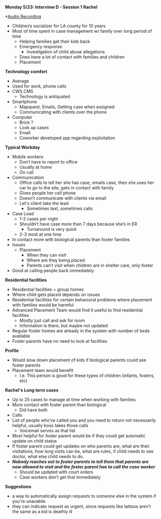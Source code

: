 **Monday 5/23: Interview D - Session 1**
**Rachel**

*<a href="rachel.m4a">Audio Recording</a>

 - Children’s socializer for LA county for 10 years 
 - Most of time spent in case management w/ family over long period of time 
	 - Helping families get their kids back 
	 - Emergency response 
		 - Investigation of child abuse allegations
	 - Does have a lot of contact with families and children 
	 - Placement

**Technology comfort**

 - Average 
 - Used for work, phone calls 
 - CWS CMS 
	 - Technology is antiquated
 - Smartphone 
	 - Mapquest, Emails, Getting case when assigned 
	 - Communicating with clients over the phone 
 - Computer 
	 - Brick ? 
	 - Look up cases 
	 - Email
	 - Coworker developed app regarding exploitation

**Typical Workday**

 - Mobile workers 
	 - Don’t have to report to office 
	 - Usually at home
	 - On call
 - Communication 
	 - Office calls to tell her she has case, emails case, then she uses her car to go to the site, gets in contact with family
	 - Gives people her cell phone
	 - Doesn’t communicate with clients via email 
	 - Let's client take the lead
		 - Sometimes text, sometimes calls 
 - Case Load 
	 - 1-2 cases per night 
	 - Shouldn’t have case more than 7 days because she’s in ER 
		 - Turnaround is very quick 
	 - 2-3 most at one time 
 - In contact more with biological parents than foster families 
 - Issues 
	 - Placement
		 - When they can visit 
		 - Where are they being placed
		 - Parents can’t visit when children are in shelter care, only foster 
 - Good at calling people back immediately

**Residential facilities**

 - Residential facilities = group homes 
 - Where child gets placed depends on issues 
 - Residential facilities for certain behavioral  problems where placement with families would be harmful 
 - Advanced  Placement Team would find it useful to find residential facilities
	 - Mostly just call and ask for room 
	 - Information is there, but maybe  not updated
 - Regular foster homes are already in the system with  number of beds available 
 - Foster parents have no need to look at  facilities

**Profile**

 - Would slow down placement of kids if biological parents could see foster parents
 - Placement team would benefit
	 - I.e. This person is good for these types of children (infants, fosters, etc)

**Rachel's Long term cases**

 - Up to 25 cases to manage at time when working with families
 - More contact with foster parent than biological
	 - Did have both
 - Calls
 - List of people who’ve called you and you need to return not necessarily helpful, usually boss takes those calls
	 - Voicemail serves as that list
 - Most helpful for foster parent would be if they could get automatic update on child status
 - If foster parent could get updates on who parents are, what are their visitations, how long visits can be, what are rules, if child needs to see doctor, what else child needs to do.
 - ***Nobody reaches out to foster parents to tell them that parents are now allowed to visit and the foster parent has to call the case worker***
	 - Should be updated with court orders
	 - Case workers don’t get that immediately

**Suggestions**

 - a way to automatically assign requests to someone else in the system if you're unavabile
 - they can indicate request as urgent, since requests like tattoos aren't the same as a kid is deathly ill
